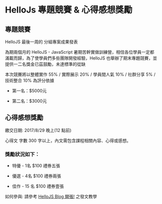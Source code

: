 # HelloJs 專題競賽 & 心得感想獎勵

## 專題競賽

HelloJS 最後一周的 分組專案成果發表
     
為期兩個月的 HelloJS - JavaScript 暑期苦幹實做訓練營，相信各位學員一定都滿載而歸，為了使學員們多些團隊開發經驗，HelloJS 也舉辦了期末專題競賽，並提供一二名獎金已茲鼓勵，未達標準的從缺
     
本次競賽將以整體實作 55% / 實際展示 20% / 學員間人氣 10% / 社群分享 5% / 技術整合 10% 為評分依據
  
- 第一名：$5000元
  
- 第二名：$3000元
     

## 心得感想獎勵

繳交日期: 2017/8/29 晚上(12 點前)

心得文 字數 300 字以上，內文需包含課程相關內容、心得或感想。

### 獎勵狀況如下：

- 特優 - 1名 $100 禮券五張

- 優選 - 4名 $100 禮券兩張

- 佳作 - 15 名 $100 禮券壹張

如何參與: 請參考 [HelloJS Blog 開張!](https://hellojs-tw.github.io/blog/tutorial/2017/08/02/blog.html) 之發文教學


